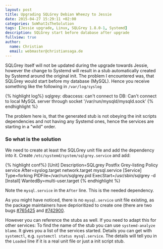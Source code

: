 ```yaml
---
layout: post
title: Upgrading SQLGrey Debian Wheezy to Jessie
date: 2015-04-27 15:29:11 +02:00
categories: SoWhatIsTheSolution
tags: [Jessie upgrade, Linux, SQLGrey 1.8.0-1, Systemd]
description: SQLGrey start before database after upgrade
fullview: true
author:
  name: Christian
  email: webmaster@christiansaga.de
---
```

SQLGrey itself will not be updated during the upgrade towards Jessie, however the change to Systemd will result in a stub automatically created by Systemd around the original init.
The problem I encountered was, that SQLGrey would start before my database (MySQL). Hence you receive something like the following in ```/var/log/syslog```

{% highlight log%}
sqlgrey: dbaccess: can't connect to DB: Can't connect to local MySQL server through socket '/var/run/mysqld/mysqld.sock’
{% endhighlight %}

The problem here is, that the generated stub is not obeying the init scripts dependencies and not having any Systemd ones, hence the services are starting in a "wild" order.

### So what is the solution
We need to create at least the SQLGrey unit file and add the dependency into it.
Create ```/etc/systemd/system/sqlgrey.service``` and add:

{% highlight conf%}
[Unit]
Description=SQLgrey Postfix Grey-listing Policy service
After=syslog.target network.target mysql.service
[Service]
Type=forking
PIDFile=/var/run/sqlgrey.pid
ExecStart=/usr/sbin/sqlgrey -d
[Install]
WantedBy=multi-user.target
{% endhighlight %}

Note the ```mysql.service``` in the ```After``` line. This is the needed dependency.

As you might have noticed, there is no ```mysql.service``` unit file existing, as the package maintainers have deprioritized to create one (there are two bugs [#765425](https://bugs.debian.org/cgi-bin/bugreport.cgi?bug=765425) and [#742900](https://bugs.debian.org/cgi-bin/bugreport.cgi?bug=742900).

However you can reference the stubs as well.
If you need to adapt this for other services: To find the name of the stub you can use ```systemd-analyze blame```. It gives you a list of the services started. Details you can get with ```systemctl```, e.g. ```systemctl status mysql.service```. The details will tell you in the ```Loaded``` line if it is a real unit file or just a init script stub.
